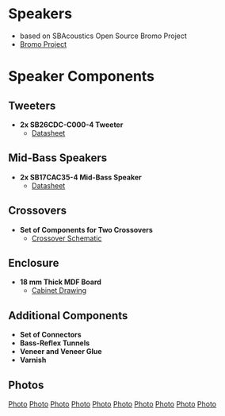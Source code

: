 # Speakers 
- based on SBAcoustics Open Source Bromo Project
- [Bromo Project](https://sbacoustics.com/product/bromo/)

# Speaker Components

## Tweeters
- **2x SB26CDC-C000-4 Tweeter**
  - [Datasheet](../speakers/SB26CDC-C000-4.pdf)

## Mid-Bass Speakers
- **2x SB17CAC35-4 Mid-Bass Speaker**
  - [Datasheet](../speakers/6in-SB17CAC35-4.pdf)

## Crossovers
- **Set of Components for Two Crossovers**
  - [Crossover Schematic](../speakers/Bromo-Crossover-Schematic.pdf)

## Enclosure
- **18 mm Thick MDF Board**
  - [Cabinet Drawing](../speakers/Bromo-Cabinet-Drawing.pdf)

## Additional Components
- **Set of Connectors**
- **Bass-Reflex Tunnels**
- **Veneer and Veneer Glue**
- **Varnish**

## Photos
  [Photo](../speakers/speakers_01.jpg)
  [Photo](../speakers/speakers_02.jpg)
  [Photo](../speakers/speakers_03.jpg)
  [Photo](../speakers/speakers_04.jpg)
  [Photo](../speakers/speakers_05.jpg)
  [Photo](../speakers/speakers_06.jpg)
  [Photo](../speakers/speakers_07.jpg)
  [Photo](../speakers/speakers_08.jpg)
  [Photo](../speakers/speakers_09.jpg)
  [Photo](../speakers/speakers_10.jpg)
